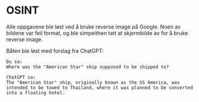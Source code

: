 # OSINT

Alle oppgavene ble løst ved å bruke reverse image på Google. Noen av bildene var feil format, og ble simpelthen tatt at skjermbilde av for å bruke reverse image.

Båten ble løst med forslag fra ChatGPT:
```
Du sa:
Where was the "American Star" ship supposed to be shipped to?

ChatGPT sa:
The "American Star" ship, originally known as the SS America, was intended to be towed to Thailand, where it was planned to be converted into a floating hotel.
```
